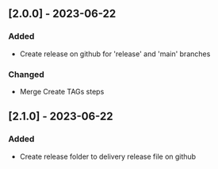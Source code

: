 ## [2.0.0] - 2023-06-22

### Added
 - Create release on github for 'release' and 'main' branches

### Changed
 - Merge Create TAGs steps

## [2.1.0] - 2023-06-22

### Added
 - Create release folder to delivery release file on github